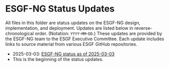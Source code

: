 # ESGF-NG Status Updates

All files in this folder are status updates on the ESGF-NG design, implementation, and deployment. Updates are listed below in reverse-chronological order. (Notation: `YYYY`-`MM`-`DD`.) These updates are provided by the ESGF-NG team to the ESGF Executive Committee. Each update includes links to source material from various ESGF GitHub repositories.

* 2025-03-03: [ESGF-NG status as of 2025-03-03](./20250303-ESGF-NG.md)
* This is the beginning of the status updates.
